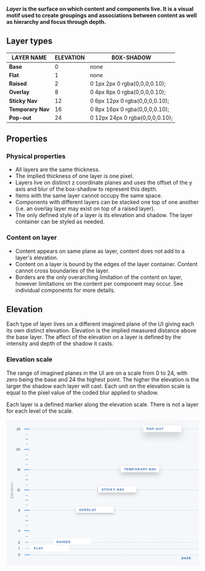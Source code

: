 
**_Layer_ is the surface on which content and components live. It is a visual motif used to create groupings and associations between content as well as hierarchy and focus through depth.**

## Layer types

<div data-insert-component="LayerTypes"></div>

LAYER NAME | ELEVATION | BOX-SHADOW
-------------------|--------------|-----------------
**Base** | 0 | none
**Flat** | 1 | none
**Raised** | 2 | 0 1px 2px 0 rgba(0,0,0,0.10);
**Overlay** | 8 | 0 4px 8px 0 rgba(0,0,0,0.10);
**Sticky Nav** | 12 | 0 6px 12px 0 rgba(0,0,0,0.10);
**Temporary Nav** | 16 | 0 8px 16px 0 rgba(0,0,0,0.10);
**Pop-out** | 24 | 0 12px 24px 0 rgba(0,0,0,0.10);

## Properties

### Physical properties

- All layers are the same thickness.
- The implied thickness of one layer is one pixel.
- Layers live on distinct z coordinate planes and uses the offset of the y axis and blur of the box-shadow to represent this depth.
- Items with the same layer cannot occupy the same space.
- Components with different layers can be stacked one top of one another (i.e. an overlay layer may exist on top of a raised layer).
- The only defined style of a layer is its elevation and shadow. The layer container can be styled as needed.

### Content on layer

- Content appears on same plane as layer, content does not add to a layer's elevation.
- Content on a layer is bound by the edges of the layer container. Content cannot cross boundaries of the layer.
- Borders are the only overarching limitation of the content on layer, however limitations on the content per component may occur. See individual components for more details.

## Elevation

Each type of layer lives on a different imagined plane of the UI giving each its own distinct elevation. Elevation is the implied measured distance above the base layer. The affect of the elevation on a layer is defined by the intensity and depth of the shadow it casts.

### Elevation scale

The range of imagined planes in the UI are on a scale from 0 to 24, with zero being the base and 24 the highest point. The higher the elevation is the larger the shadow each layer will cast. Each unit on the elevation scale is equal to the pixel value of the coded blur applied to shadow.

Each layer is a defined marker along the elevation scale. There is not a layer for each level of the scale.

![Layer elevation](images/layer-elevation-604.png)
